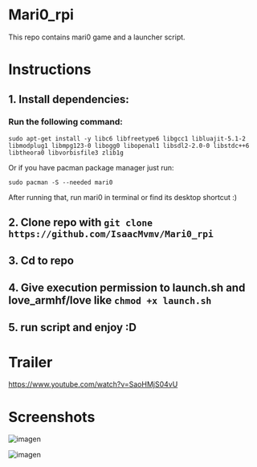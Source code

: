 # Mari0_rpi

This repo contains mari0 game and a launcher script.

# Instructions
## 1. Install dependencies:
### Run the following command:
```
sudo apt-get install -y libc6 libfreetype6 libgcc1 libluajit-5.1-2 libmodplug1 libmpg123-0 libogg0 libopenal1 libsdl2-2.0-0 libstdc++6 libtheora0 libvorbisfile3 zlib1g
```
Or if you have pacman package manager just run:
```
sudo pacman -S --needed mari0
```
After running that, run mari0 in terminal or find its desktop shortcut :)

## 2. Clone repo with ```git clone https://github.com/IsaacMvmv/Mari0_rpi```
## 3. Cd to repo
## 4. Give execution permission to launch.sh and love_armhf/love like ```chmod +x launch.sh```
## 5. run script and enjoy :D

# Trailer

https://www.youtube.com/watch?v=SaoHMjS04vU

# Screenshots

![imagen](https://user-images.githubusercontent.com/67015742/119711990-6bd21500-be60-11eb-8fbb-9761ebf179c4.png)

![imagen](https://user-images.githubusercontent.com/67015742/119712093-87d5b680-be60-11eb-9507-57c5ba74adb5.png)
